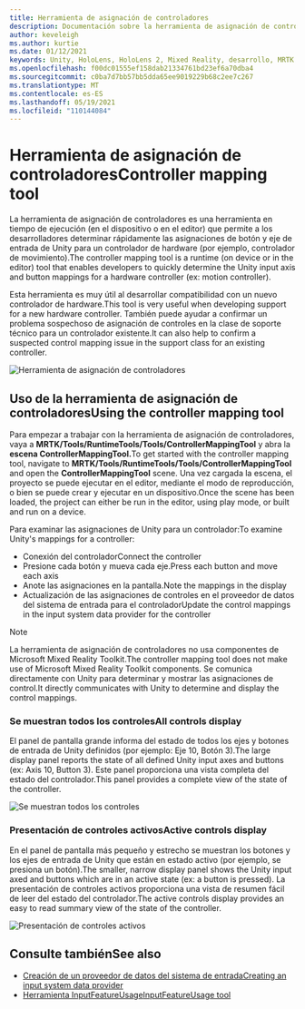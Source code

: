 ```yaml
---
title: Herramienta de asignación de controladores
description: Documentación sobre la herramienta de asignación de controladores en MRTK
author: keveleigh
ms.author: kurtie
ms.date: 01/12/2021
keywords: Unity, HoloLens, HoloLens 2, Mixed Reality, desarrollo, MRTK
ms.openlocfilehash: f00dc01555ef158dab21334761bd23ef6a70dba4
ms.sourcegitcommit: c0ba7d7bb57bb5dda65ee9019229b68c2ee7c267
ms.translationtype: MT
ms.contentlocale: es-ES
ms.lasthandoff: 05/19/2021
ms.locfileid: "110144084"
---
```

# <a name="controller-mapping-tool"></a><span data-ttu-id="7e37b-104">Herramienta de asignación de controladores</span><span class="sxs-lookup"><span data-stu-id="7e37b-104">Controller mapping tool</span></span>

<span data-ttu-id="7e37b-105">La herramienta de asignación de controladores es una herramienta en tiempo de ejecución (en el dispositivo o en el editor) que permite a los desarrolladores determinar rápidamente las asignaciones de botón y eje de entrada de Unity para un controlador de hardware (por ejemplo, controlador de movimiento).</span><span class="sxs-lookup"><span data-stu-id="7e37b-105">The controller mapping tool is a runtime (on device or in the editor) tool that enables developers to quickly determine the Unity input axis and button mappings for a hardware controller (ex: motion controller).</span></span>

<span data-ttu-id="7e37b-106">Esta herramienta es muy útil al desarrollar compatibilidad con un nuevo controlador de hardware.</span><span class="sxs-lookup"><span data-stu-id="7e37b-106">This tool is very useful when developing support for a new hardware controller.</span></span> <span data-ttu-id="7e37b-107">También puede ayudar a confirmar un problema sospechoso de asignación de controles en la clase de soporte técnico para un controlador existente.</span><span class="sxs-lookup"><span data-stu-id="7e37b-107">It can also help to confirm a suspected control mapping issue in the support class for an existing controller.</span></span>

![Herramienta de asignación de controladores](../images/controller-mapping-tool/ControllerMappingTool.png)

## <a name="using-the-controller-mapping-tool"></a><span data-ttu-id="7e37b-109">Uso de la herramienta de asignación de controladores</span><span class="sxs-lookup"><span data-stu-id="7e37b-109">Using the controller mapping tool</span></span>

<span data-ttu-id="7e37b-110">Para empezar a trabajar con la herramienta de asignación de controladores, vaya a **MRTK/Tools/RuntimeTools/Tools/ControllerMappingTool** y abra la **escena ControllerMappingTool.**</span><span class="sxs-lookup"><span data-stu-id="7e37b-110">To get started with the controller mapping tool, navigate to **MRTK/Tools/RuntimeTools/Tools/ControllerMappingTool** and open the **ControllerMappingTool** scene.</span></span> <span data-ttu-id="7e37b-111">Una vez cargada la escena, el proyecto se puede ejecutar en el editor, mediante el modo de reproducción, o bien se puede crear y ejecutar en un dispositivo.</span><span class="sxs-lookup"><span data-stu-id="7e37b-111">Once the scene has been loaded, the project can either be run in the editor, using play mode, or built and run on a device.</span></span>

<span data-ttu-id="7e37b-112">Para examinar las asignaciones de Unity para un controlador:</span><span class="sxs-lookup"><span data-stu-id="7e37b-112">To examine Unity's mappings for a controller:</span></span>

- <span data-ttu-id="7e37b-113">Conexión del controlador</span><span class="sxs-lookup"><span data-stu-id="7e37b-113">Connect the controller</span></span>
- <span data-ttu-id="7e37b-114">Presione cada botón y mueva cada eje.</span><span class="sxs-lookup"><span data-stu-id="7e37b-114">Press each button and move each axis</span></span>
- <span data-ttu-id="7e37b-115">Anote las asignaciones en la pantalla.</span><span class="sxs-lookup"><span data-stu-id="7e37b-115">Note the mappings in the display</span></span>
- <span data-ttu-id="7e37b-116">Actualización de las asignaciones de controles en el proveedor de datos del sistema de entrada para el controlador</span><span class="sxs-lookup"><span data-stu-id="7e37b-116">Update the control mappings in the input system data provider for the controller</span></span>

> [!NOTE]
> <span data-ttu-id="7e37b-117">La herramienta de asignación de controladores no usa componentes de Microsoft Mixed Reality Toolkit.</span><span class="sxs-lookup"><span data-stu-id="7e37b-117">The controller mapping tool does not make use of Microsoft Mixed Reality Toolkit components.</span></span> <span data-ttu-id="7e37b-118">Se comunica directamente con Unity para determinar y mostrar las asignaciones de control.</span><span class="sxs-lookup"><span data-stu-id="7e37b-118">It directly communicates with Unity to determine and display the control mappings.</span></span>

### <a name="all-controls-display"></a><span data-ttu-id="7e37b-119">Se muestran todos los controles</span><span class="sxs-lookup"><span data-stu-id="7e37b-119">All controls display</span></span>

<span data-ttu-id="7e37b-120">El panel de pantalla grande informa del estado de todos los ejes y botones de entrada de Unity definidos (por ejemplo: Eje 10, Botón 3).</span><span class="sxs-lookup"><span data-stu-id="7e37b-120">The large display panel reports the state of all defined Unity input axes and buttons (ex: Axis 10, Button 3).</span></span> <span data-ttu-id="7e37b-121">Este panel proporciona una vista completa del estado del controlador.</span><span class="sxs-lookup"><span data-stu-id="7e37b-121">This panel provides a complete view of the state of the controller.</span></span>

![Se muestran todos los controles](../images/controller-mapping-tool/AllControls.png)

### <a name="active-controls-display"></a><span data-ttu-id="7e37b-123">Presentación de controles activos</span><span class="sxs-lookup"><span data-stu-id="7e37b-123">Active controls display</span></span>

<span data-ttu-id="7e37b-124">En el panel de pantalla más pequeño y estrecho se muestran los botones y los ejes de entrada de Unity que están en estado activo (por ejemplo, se presiona un botón).</span><span class="sxs-lookup"><span data-stu-id="7e37b-124">The smaller, narrow display panel shows the Unity input axed and buttons which are in an active state (ex: a button is pressed).</span></span> <span data-ttu-id="7e37b-125">La presentación de controles activos proporciona una vista de resumen fácil de leer del estado del controlador.</span><span class="sxs-lookup"><span data-stu-id="7e37b-125">The active controls display provides an easy to read summary view of the state of the controller.</span></span>

![Presentación de controles activos](../images/controller-mapping-tool/ActiveControls.png)

## <a name="see-also"></a><span data-ttu-id="7e37b-127">Consulte también</span><span class="sxs-lookup"><span data-stu-id="7e37b-127">See also</span></span>

- [<span data-ttu-id="7e37b-128">Creación de un proveedor de datos del sistema de entrada</span><span class="sxs-lookup"><span data-stu-id="7e37b-128">Creating an input system data provider</span></span>](../input/create-data-provider.md)
- [<span data-ttu-id="7e37b-129">Herramienta InputFeatureUsage</span><span class="sxs-lookup"><span data-stu-id="7e37b-129">InputFeatureUsage tool</span></span>](input-feature-usage-tool.md)
